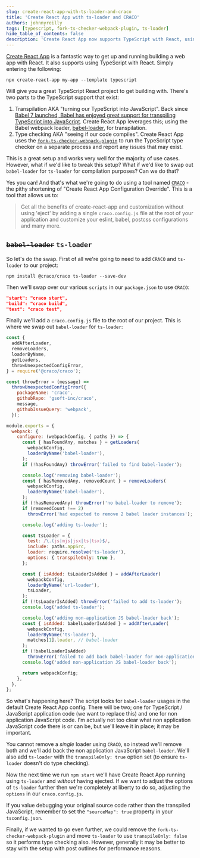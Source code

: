 ```yaml
---
slug: create-react-app-with-ts-loader-and-craco
title: 'Create React App with ts-loader and CRACO'
authors: johnnyreilly
tags: [typescript, fork-ts-checker-webpack-plugin, ts-loader]
hide_table_of_contents: false
description: 'Create React App now supports TypeScript with React, using Babel webpack loader or `ts-loader`. You can use CRACO to customize configurations.'
---
```


[Create React App](https://create-react-app.dev/) is a fantastic way to get up and running building a web app with React. It also supports using TypeScript with React. Simply entering the following:

<!--truncate-->

```shell
npx create-react-app my-app --template typescript
```

Will give you a great TypeScript React project to get building with. There's two parts to the TypeScript support that exist:

1. Transpilation AKA "turning our TypeScript into JavaScript". Back since [Babel 7 launched, Babel has enjoyed great support for transpiling TypeScript into JavaScript](https://devblogs.microsoft.com/typescript/typescript-and-babel-7/). Create React App leverages this; using the Babel webpack loader, [babel-loader](https://github.com/babel/babel-loader), for transpilation.
2. Type checking AKA "seeing if our code compiles". Create React App uses the [`fork-ts-checker-webpack-plugin`](https://github.com/TypeStrong/fork-ts-checker-webpack-plugin) to run the TypeScript type checker on a separate process and report any issues that may exist.

This is a great setup and works very well for the majority of use cases. However, what if we'd like to tweak this setup? What if we'd like to swap out `babel-loader` for `ts-loader` for compilation purposes? Can we do that?

Yes you can! And that's what we're going to do using a tool named [`CRACO`](https://github.com/gsoft-inc/craco) \- the pithy shortening of "Create React App Configuration Override". This is a tool that allows us to:

> Get all the benefits of create-react-app and customization without using 'eject' by adding a single `craco.config.js` file at the root of your application and customize your eslint, babel, postcss configurations and many more.

## ~~`babel-loader`~~ `ts-loader`

So let's do the swap. First of all we're going to need to add `CRACO` and `ts-loader` to our project:

```shell
npm install @craco/craco ts-loader --save-dev
```

Then we'll swap over our various `scripts` in our `package.json` to use `CRACO`:

```json
"start": "craco start",
"build": "craco build",
"test": "craco test",
```

Finally we'll add a `craco.config.js` file to the root of our project. This is where we swap out `babel-loader` for `ts-loader`:

```js
const {
  addAfterLoader,
  removeLoaders,
  loaderByName,
  getLoaders,
  throwUnexpectedConfigError,
} = require('@craco/craco');

const throwError = (message) =>
  throwUnexpectedConfigError({
    packageName: 'craco',
    githubRepo: 'gsoft-inc/craco',
    message,
    githubIssueQuery: 'webpack',
  });

module.exports = {
  webpack: {
    configure: (webpackConfig, { paths }) => {
      const { hasFoundAny, matches } = getLoaders(
        webpackConfig,
        loaderByName('babel-loader'),
      );
      if (!hasFoundAny) throwError('failed to find babel-loader');

      console.log('removing babel-loader');
      const { hasRemovedAny, removedCount } = removeLoaders(
        webpackConfig,
        loaderByName('babel-loader'),
      );
      if (!hasRemovedAny) throwError('no babel-loader to remove');
      if (removedCount !== 2)
        throwError('had expected to remove 2 babel loader instances');

      console.log('adding ts-loader');

      const tsLoader = {
        test: /\.(js|mjs|jsx|ts|tsx)$/,
        include: paths.appSrc,
        loader: require.resolve('ts-loader'),
        options: { transpileOnly: true },
      };

      const { isAdded: tsLoaderIsAdded } = addAfterLoader(
        webpackConfig,
        loaderByName('url-loader'),
        tsLoader,
      );
      if (!tsLoaderIsAdded) throwError('failed to add ts-loader');
      console.log('added ts-loader');

      console.log('adding non-application JS babel-loader back');
      const { isAdded: babelLoaderIsAdded } = addAfterLoader(
        webpackConfig,
        loaderByName('ts-loader'),
        matches[1].loader, // babel-loader
      );
      if (!babelLoaderIsAdded)
        throwError('failed to add back babel-loader for non-application JS');
      console.log('added non-application JS babel-loader back');

      return webpackConfig;
    },
  },
};
```

So what's happening here? The script looks for `babel-loader` usages in the default Create React App config. There will be two; one for TypeScript / JavaScript application code (we want to replace this) and one for non application JavaScript code. I'm actually not too clear what non application JavaScript code there is or can be, but we'll leave it in place; it may be important.

You cannot remove a _single_ loader using `CRACO`, so instead we'll remove both and we'll add back the non application JavaScript `babel-loader`. We'll also add `ts-loader` with the `transpileOnly: true` option set (to ensure `ts-loader` doesn't do type checking).

Now the next time we run `npm start` we'll have Create React App running using `ts-loader` and _without_ having ejected. If we want to adjust the options of `ts-loader` further then we're completely at liberty to do so, adjusting the `options` in our `craco.config.js`.

If you value debugging your original source code rather than the transpiled JavaScript, remember to set the `"sourceMap": true` property in your `tsconfig.json`.

Finally, if we wanted to go even further, we could remove the `fork-ts-checker-webpack-plugin` and move `ts-loader` to use `transpileOnly: false` so it performs type checking also. However, generally it may be better to stay with the setup with post outlines for performance reasons.
